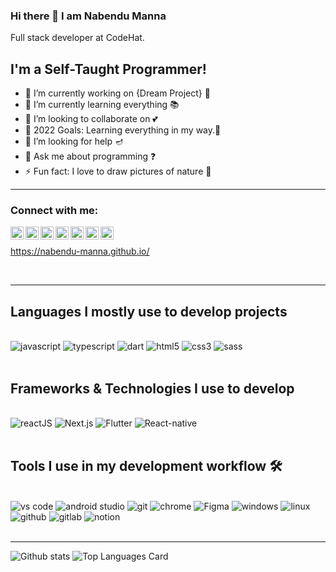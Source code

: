 ### Hi there 👋 I am Nabendu Manna
   Full stack developer at CodeHat.
## I'm a Self-Taught Programmer!

- 🔭 I’m currently working on {Dream Project} 🦸
- 🌱 I’m currently learning everything 📚
- 👯 I’m looking to collaborate on 💕
- 🥅 2022 Goals: Learning everything in my way.🛫
- 🤔 I’m looking for help 🪔
- 💬 Ask me about programming ❓
- ⚡ Fun fact: I love to draw pictures of nature 🎨
<!-- - 📫 How to reach me: 🔍 -->

---

### Connect with me:
<!-- mail -->
<a href="mailto:mannanabendu2000@gmail.com">
  <img align="left" alt="Nabendu Manna | Twitter" width="21px" src="https://user-images.githubusercontent.com/69715068/122243657-ec28ea80-cee1-11eb-92db-e90dfaabc44a.png"/>
</a>
<!-- linkedin -->
<a href="https://www.linkedin.com/in/nabendu-manna-b32507200/">
  <img align="left" alt="Nabendu Manna | Twitter" width="21px" src="https://user-images.githubusercontent.com/69715068/122243667-ed5a1780-cee1-11eb-8af9-4df390cf89a2.png"/>
</a>
<!-- gitlab -->
<a href="https://gitlab.com/mannanabendu2000-inprog">
  <img align="left" alt="Nabendu Manna | Twitter" width="21px" src="https://user-images.githubusercontent.com/69715068/122243654-eb905400-cee1-11eb-96e6-5597b01fec09.png"/>
</a>
<!-- twitter -->
<a href="https://twitter.com/MannaNabendu">
  <img align="left" alt="Nabendu Manna | Twitter" width="21px" src="https://user-images.githubusercontent.com/69715068/122243672-edf2ae00-cee1-11eb-8f37-3bbb7bfb429b.png"/>
</a>
<!-- instagram -->
<a href="https://www.instagram.com/nabendu__manna/">
  <img align="left" alt="Nabendu Manna | Twitter" width="21px" src="https://user-images.githubusercontent.com/69715068/122243661-ecc18100-cee1-11eb-9083-2d87fddfd04a.png"/>
</a>
<!-- facebook -->
<a href="https://www.facebook.com/Nabendu.Manna.FB/">
  <img align="left" alt="Nabendu Manna | Twitter" width="21px" src="https://user-images.githubusercontent.com/69715068/122243642-e92dfa00-cee1-11eb-8d31-c6601eb6e731.png"/>
</a>
<!-- github -->
<a href="https://github.com/Nabendu-Manna">
  <img align="left" alt="Nabendu Manna | Twitter" width="21px" src="https://user-images.githubusercontent.com/69715068/122243649-eaf7bd80-cee1-11eb-8283-c0ee59063413.png"/>
</a>

<!-- <a href="https://medium.com/@shinichiokada">
  <img align="left" alt="Nabendu Manna | Medium" width="21px" src="https://raw.githubusercontent.com/shinokada/shinokada/master/assets/medium.png"/>
</a> -->

<br />

<a href="https://nabendu-manna.github.io/">https://nabendu-manna.github.io/</a>

<br />

---

## Languages I mostly use to develop projects <b></b>

<br />

<img alt="javascript" src="https://img.shields.io/badge/JavaScript-F7DF1E?style=for-the-badge&logo=javascript&logoColor=black" />
<img alt="typescript" src="https://img.shields.io/badge/TypeScript-007ACC?style=for-the-badge&logo=typescript&logoColor=white" />
<img alt="dart" src="https://img.shields.io/badge/Dart-0175C2?style=for-the-badge&logo=dart&logoColor=white" />
<img alt="html5" src="https://img.shields.io/badge/HTML5-E34F26?style=for-the-badge&logo=html5&logoColor=white" />
<img alt="css3" src="https://img.shields.io/badge/CSS3-1572B6?style=for-the-badge&logo=css3&logoColor=white" />
<img alt="sass" src="https://img.shields.io/badge/Sass-CC6699?style=for-the-badge&logo=sass&logoColor=white" />
<br />
<br />


## Frameworks & Technologies I use to develop

<br />

<img alt="reactJS" src="https://img.shields.io/badge/React-20232A?style=for-the-badge&logo=react&logoColor=61DAFB" />
<img alt="Next.js" src="https://img.shields.io/badge/next.js-000000?style=for-the-badge&logo=nextdotjs&logoColor=white" />
<img alt="Flutter" src="https://img.shields.io/badge/Flutter-02569B?style=for-the-badge&logo=flutter&logoColor=white" />
<img alt="React-native" src="https://img.shields.io/badge/React_Native-20232A?style=for-the-badge&logo=react&logoColor=61DAFB" />
<br />
<br />

## Tools I use in my development workflow 🛠️

<br />

<img alt="vs code" src="https://img.shields.io/badge/Visual_Studio_Code-0078D4?style=for-the-badge&logo=visual%20studio%20code&logoColor=white" />
<img alt="android studio" src="https://img.shields.io/badge/Android_Studio-3DDC84?style=for-the-badge&logo=android-studio&logoColor=white" />
<img alt="git" src="https://img.shields.io/badge/Git-F05032?style=for-the-badge&logo=git&logoColor=white" />
<img alt="chrome" src="https://img.shields.io/badge/Google_chrome-4285F4?style=for-the-badge&logo=Google-chrome&logoColor=white" />
<img alt="Figma" src="https://img.shields.io/badge/Figma-F24E1E?style=for-the-badge&logo=figma&logoColor=white" />
<img alt="windows" src="https://img.shields.io/badge/Windows-0078D6?style=for-the-badge&logo=windows&logoColor=white" />
<img alt="linux" src="https://img.shields.io/badge/Linux-FCC624?style=for-the-badge&logo=linux&logoColor=black" />
<img alt="github" src="https://img.shields.io/badge/GitHub-100000?style=for-the-badge&logo=github&logoColor=white" />
<img alt="gitlab" src="https://img.shields.io/badge/GitLab-330F63?style=for-the-badge&logo=gitlab&logoColor=white" />
<img alt="notion" src="https://img.shields.io/badge/Notion-000000?style=for-the-badge&logo=notion&logoColor=white" />
<br />
<br />


---

![Github stats](https://github-readme-stats.vercel.app/api?username=Nabendu-Manna&theme=highcontrast&show_icons=true&count_private=true)
![Top Languages Card](https://github-readme-stats.vercel.app/api/top-langs/?username=Nabendu-Manna&layout=compact)

